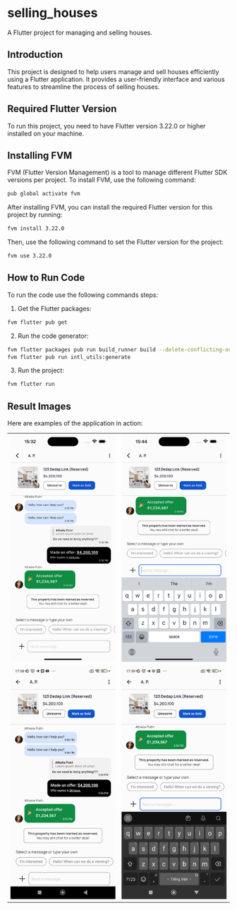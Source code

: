 # selling_houses

A Flutter project for managing and selling houses.

## Introduction

This project is designed to help users manage and sell houses efficiently using a Flutter application. It provides a user-friendly interface and various features to streamline the process of selling houses.

## Required Flutter Version

To run this project, you need to have Flutter version 3.22.0 or higher installed on your machine.

## Installing FVM

FVM (Flutter Version Management) is a tool to manage different Flutter SDK versions per project. To install FVM, use the following command:

```bash
pub global activate fvm
```

After installing FVM, you can install the required Flutter version for this project by running:

```bash
fvm install 3.22.0
```

Then, use the following command to set the Flutter version for the project:

```bash
fvm use 3.22.0
```

## How to Run Code

To run the code use the following commands steps:

1. Get the Flutter packages:

  ```bash
  fvm flutter pub get
  ```
2. Run the code generator:

  ```bash
  fvm flutter packages pub run build_runner build --delete-conflicting-outputs
  fvm flutter pub run intl_utils:generate

  ```
3. Run the project:

  ```bash
  fvm flutter run
  ```

## Result Images

Here are examples of the application in action:

  <table>
    <tr>
      <td><img src="images/image1.png" alt="Selling Houses App Screenshot 1" width="300"/></td>
      <td><img src="images/image2.png" alt="Selling Houses App Screenshot 2" width="300"/></td>
    </tr>
    <tr>
      <td><img src="images/image3.png" alt="Selling Houses App Screenshot 3" width="300"/></td>
      <td><img src="images/image4.png" alt="Selling Houses App Screenshot 4" width="300"/></td>
    </tr>
  </table>

